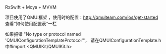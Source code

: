 
RxSwift + Moya + MVVM 

项目使用了QMUI框架 ，使用时的配置：http://qmuiteam.com/ios/get-started 查看“如何使用配置表”一栏

如果报错 "No type or protocol named 'QMUIConfigurationTemplateProtocol'"，
请在QMUIConfigurationTemplate.h中#import <QMUIKit/QMUIKit.h> 



